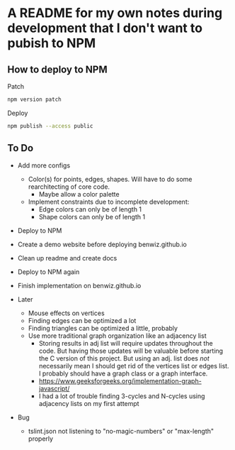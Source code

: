 # A README for my own notes during development that I don't want to pubish to NPM

## How to deploy to NPM

Patch

```sh
npm version patch
```

Deploy

```sh
npm publish --access public
```

## To Do

- Add more configs
  - Color(s) for points, edges, shapes. Will have to do some rearchitecting of core code.
    - Maybe allow a color palette
  - Implement constraints due to incomplete development:
    - Edge colors can only be of length 1
    - Shape colors can only be of length 1
- Deploy to NPM
- Create a demo website before deploying benwiz.github.io
- Clean up readme and create docs
- Deploy to NPM again
- Finish implementation on benwiz.github.io

- Later
  - Mouse effects on vertices
  - Finding edges can be optimized a lot
  - Finding triangles can be optimized a little, probably
  - Use more traditional graph organization like an adjacency list
    - Storing results in adj list will require updates throughout the code. But having those updates will be valuable before starting the C version of this project. But using an adj. list does _not_ necessarily mean I should get rid of the vertices list or edges list. I probably should have a graph class or a graph interface.
    - https://www.geeksforgeeks.org/implementation-graph-javascript/
    - I had a lot of trouble finding 3-cycles and N-cycles using adjacency lists on my first attempt

- Bug
  - tslint.json not listening to "no-magic-numbers" or "max-length" properly
